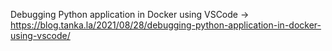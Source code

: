 
Debugging Python application in Docker using VSCode -> https://blog.tanka.la/2021/08/28/debugging-python-application-in-docker-using-vscode/